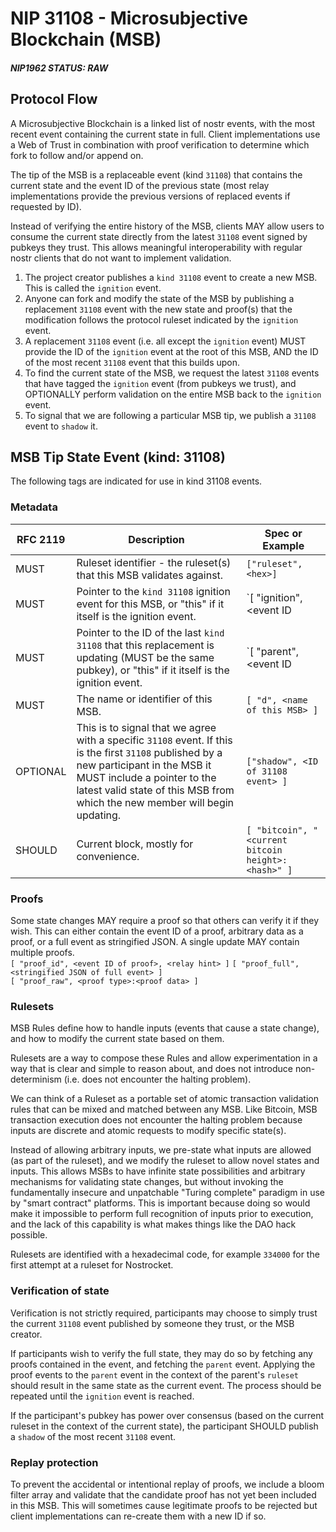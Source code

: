 # NIP 31108 - Microsubjective Blockchain (MSB)
##### NIP1962 STATUS: RAW

## Protocol Flow
A Microsubjective Blockchain is a linked list of nostr events, with the most recent event containing the current state in full. Client implementations use a Web of Trust in combination with proof verification to determine which fork to follow and/or append on. 

The tip of the MSB is a replaceable event (kind `31108`) that contains the current state and the event ID of the previous state (most relay implementations provide the previous versions of replaced events if requested by ID). 

Instead of verifying the entire history of the MSB, clients MAY allow users to consume the current state directly from the latest `31108` event signed by pubkeys they trust. This allows meaningful interoperability with regular nostr clients that do not want to implement validation.

1. The project creator publishes a `kind 31108` event to create a new MSB. This is called the `ignition` event.
2. Anyone can fork and modify the state of the MSB by publishing a replacement `31108` event with the new state and proof(s) that the modification follows the protocol ruleset indicated by the `ignition` event.
3. A replacement `31108` event (i.e. all except the `ignition` event) MUST provide the ID of the `ignition` event at the root of this MSB, AND the ID of the most recent `31108` event that this builds upon.
4. To find the current state of the MSB, we request the latest `31108` events that have tagged the `ignition` event (from pubkeys we trust), and OPTIONALLY perform validation on the entire MSB back to the `ignition` event.
5. To signal that we are following a particular MSB tip, we publish a `31108` event to `shadow` it.

## MSB Tip State Event (kind: 31108)
The following tags are indicated for use in kind 31108 events.

### Metadata
| RFC 2119 | Description | Spec or Example |
|---|---|---|
|MUST|Ruleset identifier - the ruleset(s) that this MSB validates against.|`["ruleset", <hex>]`|
|MUST| Pointer to the `kind 31108` ignition event for this MSB, or "this" if it itself is the ignition event. | `[ "ignition", <event ID | "this"> ]` |
|MUST| Pointer to the ID of the last `kind 31108` that this replacement is updating (MUST be the same pubkey), or "this" if it itself is the ignition event. | `[ "parent", <event ID | "this"> ]` |
| MUST | The name or identifier of this MSB. | `[ "d", <name of this MSB> ]` |
| OPTIONAL | This is to signal that we agree with a specific `31108` event. If this is the first `31108` published by a new participant in the MSB it MUST include a pointer to the latest valid state of this MSB from which the new member will begin updating. | `["shadow", <ID of 31108 event> ]` |
| SHOULD | Current block, mostly for convenience. | `[ "bitcoin", "<current bitcoin height>:<hash>" ]` |

### Proofs
Some state changes MAY require a proof so that others can verify it if they wish. This can either contain the event ID of a proof, arbitrary data as a proof, or a full event as stringified JSON. A single update MAY contain multiple proofs.   
`[ "proof_id", <event ID of proof>, <relay hint> ]` 
`[ "proof_full", <stringified JSON of full event> ]`  
`[ "proof_raw", <proof type>:<proof data> ]`  


### Rulesets
MSB Rules define how to handle inputs (events that cause a state change), and how to modify the current state based on them.  

Rulesets are a way to compose these Rules and allow experimentation in a way that is clear and simple to reason about, and does not introduce non-determinism (i.e. does not encounter the halting problem).

We can think of a Ruleset as a portable set of atomic transaction validation rules that can be mixed and matched between any MSB. Like Bitcoin, MSB transaction execution does not encounter the halting problem because inputs are discrete and atomic requests to modify specific state(s).

Instead of allowing arbitrary inputs, we pre-state what inputs are allowed (as part of the ruleset), and we modify the ruleset to allow novel states and inputs. This allows MSBs to have infinite state possibilities and arbitrary mechanisms for validating state changes, but without invoking the fundamentally insecure and unpatchable "Turing complete" paradigm in use by "smart contract" platforms. This is important because doing so would make it impossible to perform full recognition of inputs prior to execution, and the lack of this capability is what makes things like the DAO hack possible.

Rulesets are identified with a hexadecimal code, for example `334000` for the first attempt at a ruleset for Nostrocket.

### Verification of state
Verification is not strictly required, participants may choose to simply trust the current `31108` event published by someone they trust, or the MSB creator.

If participants wish to verify the full state, they may do so by fetching any proofs contained in the event, and fetching the `parent` event. Applying the proof events to the `parent` event in the context of the parent's `ruleset` should result in the same state as the current event. The process should be repeated until the `ignition` event is reached.

If the participant's pubkey has power over consensus (based on the current ruleset in the context of the current state), the participant SHOULD publish a `shadow` of the most recent `31108` event.

### Replay protection
To prevent the accidental or intentional replay of proofs, we include a bloom filter array and validate that the candidate proof has not yet been included in this MSB. This will sometimes cause legitimate proofs to be rejected but client implementations can re-create them with a new ID if so.

